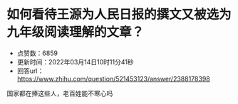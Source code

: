 # 如何看待王源为人民日报的撰文又被选为九年级阅读理解的文章？
- 点赞数：6859
- 更新时间：2022年03月14日10时11分41秒
- 回答url：https://www.zhihu.com/question/521453123/answer/2388178398
<body>
 <p data-pid="20bq5q3Z">国家都在捧这些人，老百姓能不寒心吗</p>
</body>